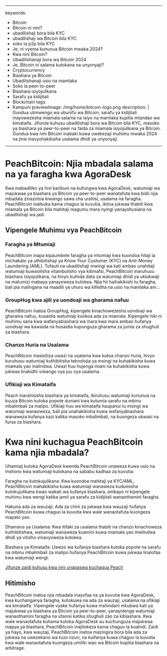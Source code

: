 
---
keywords:
  - Bitcoin
  - Bitcoin ni nini?
  - ubadilishaji bora bila KYC
  - ubadilishaji wa Bitcoin bila KYC
  - soko la p2p bila KYC
  - Je, ni vyema kununua Bitcoin mwaka 2024?
  - Kwa nini Bitcoin?
  - Ubadilishanaji bora wa Bitcoin 2024
  - Je, Bitcoin ni salama kutokana na unyonyaji?
  - Cryptocurrency
  - Biashara ya Bitcoin
  - Ubadilishanaji usio na mamlaka
  - Soko la peer-to-peer
  - Biashara isiyojulikana
  - Sarafu ya kidijitali
  - Blockchain
tags:
  - Kampuni
previewImage: /img/home/bitcoin-logo.png
description: |
  Gundua ulimwengu wa ubunifu wa Bitcoin, sarafu ya kidijitali inayowezesha miamala salama na isiyo na mamlaka kupitia mtandao wa kimataifa. Jifunze kuhusu ubadilishaji bora wa Bitcoin bila KYC, masoko ya biashara ya peer-to-peer na faida za miamala isiyojulikana ya Bitcoin. Gundua kwa nini Bitcoin inabaki kuwa uwekezaji muhimu mwaka 2024 na jinsi inavyohakikisha usalama dhidi ya unyonyaji.
---

# PeachBitcoin: Njia mbadala salama na ya faragha kwa AgoraDesk

Kwa mabadiliko ya hivi karibuni na kufungwa kwa AgoraDesk, watumiaji wa majukwaa ya biashara ya Bitcoin ya peer-to-peer wanatafuta kwa bidii njia mbadala zinazotoa kiwango sawa cha urahisi, usalama na faragha. PeachBitcoin inaibuka kama chaguo la kuvutia, ikitoa jukwaa thabiti kwa miamala ya Bitcoin bila mahitaji magumu mara nyingi yanayohusiana na ubadilishaji wa jadi.

## Vipengele Muhimu vya PeachBitcoin

### Faragha ya Mtumiaji

PeachBitcoin inapa kipaumbele faragha ya mtumiaji kwa kuondoa hitaji la michakato ya uthibitishaji ya Know Your Customer (KYC) na Anti-Money Laundering (AML). Tofauti na ubadilishaji mwingi wa kati ambao unahitaji watumiaji kuwasilisha vitambulisho vya kibinafsi, PeachBitcoin inaruhusu biashara isiyojulikana, na hivyo kulinda data za watumiaji dhidi ya ukiukwaji na matumizi mabaya yanayoweza kutokea. Njia hii haihakikishi tu faragha, bali pia inalingana na maadili ya uhuru wa kifedha na usio na mamlaka am...
### GroupHug kwa ajili ya uondoaji wa gharama nafuu

PeachBitcoin inatoa GroupHug, kipengele kinachowezesha uondoaji wa gharama nafuu, kusaidia watumiaji kuokoa ada za miamala. Kipengele hiki ni muhimu sana kwa wafanyabiashara wa mara kwa mara ambao hufanya uondoaji wa kawaida na husaidia kupunguza gharama za jumla za shughuli za biashara.

### Chanzo Huria na Usalama

PeachBitcoin inasisitiza uwazi na usalama kwa kutoa chanzo huria, hivyo kuruhusu watumiaji kuthibitisha teknolojia ya msingi na kuhakikisha kuwa miamala yao inalindwa. Uwazi huu hujenga imani na kuhakikisha kuwa jukwaa linakidhi viwango vya juu vya usalama.

### Ufikiaji wa Kimataifa

Peach inarahisisha biashara ya kimataifa, ikiruhusu watumiaji kununua na kuuza Bitcoin kutoka popote duniani kwa kutumia sarafu na mbinu mbalimbali za malipo. Ufikiaji huu wa kimataifa haupanui tu msingi wa watumiaji wanaoweza, bali pia unahakikisha kuwa wafanyabiashara wanaweza kufanya kazi katika masoko mbalimbali, na kuongeza ukwasi na fursa za biashara.

# Kwa nini kuchagua PeachBitcoin kama njia mbadala?

Uhamiaji kutoka AgoraDesk kwenda PeachBitcoin unaweza kuwa usio na mshono kwa watumiaji kutokana na sababu kadhaa za kuvutia:

Faragha na kutokujulikana: Kwa kuondoa mahitaji ya KYC/AML, PeachBitcoin inahakikisha kuwa watumiaji wanaweza kudumisha kutokujulikana kwao wakati wa kufanya biashara, ambayo ni kipengele muhimu kwa wengi katika jamii ya sarafu za kidijitali wanaothamini faragha.

Hakuna ada za wauzaji: Ada za chini za jukwaa kwa wauzaji hufanya PeachBitcoin kuwa chaguo la kuvutia kwa wale wanaotafuta kuongeza mapato yao.

Dhamana ya Usalama: Kwa itifaki za usalama thabiti na chanzo kinachoweza kuthibitishwa, watumiaji wanaweza kuamini kuwa miamala yao imelindwa dhidi ya vitisho vinavyoweza kutokea.

Biashara ya Kimataifa: Uwezo wa kufanya biashara kutoka popote na sarafu na mbinu mbalimbali za malipo hufanya PeachBitcoin kuwa jukwaa linalofaa kwa watumiaji wengi.

[Jifunze zaidi kuhusu kwa nini unapaswa kuchagua Peach](https://peachbitcoin.com/blog/Why-Choose-Peach/)

## Hitimisho

PeachBitcoin inatoa njia mbadala inayofaa na ya kuvutia kwa AgoraDesk, kwa kuchanganya faragha, kutokuwa na ada za wauzaji, usalama na ufikiaji wa kimataifa. Vipengele vyake hufanya kuwa mshindani mkubwa kati ya majukwaa ya biashara ya Bitcoin ya peer-to-peer, yanayolenga watumiaji wanaothamini faragha na ufanisi katika shughuli zao za kibiashara. Kwa wale wanaotafuta kuhama kutoka AgoraDesk au kuchunguza majukwaa mapya ya biashara, PeachBitcoin inajitokeza kama chaguo la kuahidi.
Zaidi ya hayo, kwa wauzaji, PeachBitcoin inatoa mazingira bora bila ada za jukwaa na uwezekano wa tuzo nzuri, na kuifanya kuwa chaguo la kuvutia kwa wale wanaotafuta kuongeza umiliki wao wa Bitcoin kupitia biashara na arbitrage.

